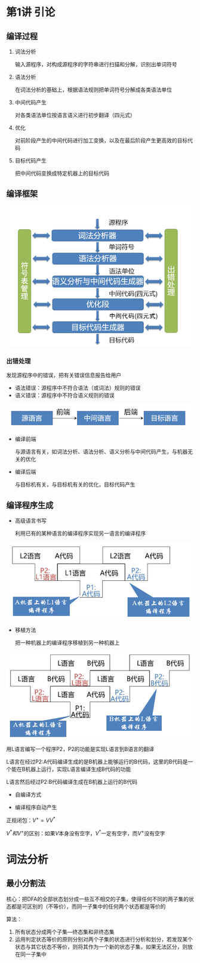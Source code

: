 # 第1讲 引论



## 编译过程



1. 词法分析

   输入源程序，对构成源程序的字符串进行扫描和分解，识别出单词符号

2. 语法分析

   在词法分析的基础上，根据语法规则把单词符号分解成各类语法单位

3. 中间代码产生

   对各类语法单位按语言语义进行初步翻译（四元式）

4. 优化

   对前阶段产生的中间代码进行加工变换，以及在最后阶段产生更高效的目标代码

5. 目标代码产生

   把中间代码变换成特定机器上的目标代码



## 编译框架

![image-20240308132803030](assets/image-20240308132803030.png)



### 出错处理

发现源程序中的错误，把有关错误信息报告给用户

- 语法错误：源程序中不符合语法（或词法）规则的错误
- 语义错误：源程序中不符合语义规则的错误



![image-20240308133033135](assets/image-20240308133033135.png)





- 编译前端

  与源语言有关，如词法分析、语法分析、语义分析与中间代码产生，与机器无关的优化

- 编译后端

  与目标机有关，与目标机有关的优化，目标代码产生



## 编译程序生成



- 高级语言书写

  利用已有的某种语言的编译程序实现另一语言的编译程序

![image-20240308133326139](assets/image-20240308133326139.png)



- 移植方法

  把一种机器上的编译程序移植到另一种机器上

![image-20240308133648667](assets/image-20240308133648667.png)



用L语言编写一个程序P2，P2的功能是实现L语言到B语言的翻译

L语言在经过P2:A代码编译生成的是B机器上能够运行的B代码，这里的B代码是一个能在B机器上运行，实现L语言编译生成B代码的功能

L语言然后经过P2:B代码编译生成在B机器上运行的B代码



- 自编译方式



- 编译程序自动产生





正规闭包：$V^{+}=VV^{*}$

$V^{*} 和 V^{+}$的区别：如果$V$本身没有空字，$V^{*}$一定有空字，而$V^{+}$没有空字





# 词法分析





## 最小分割法

核心：把DFA的全部状态划分成一些互不相交的子集，使得任何不同的两子集的状态都是可区别的（不等价），而同一子集中的任何两个状态都是等价的

算法：

1. 所有状态分成两个子集—终态集和非终态集
2. 运用判定状态等价的原则分别对两个子集的状态进行分析和划分，若发现某个状态与其它状态不等价，则将其作为一个新的状态子集，如果无法区分，则放在同一子集中










